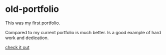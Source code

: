 # old-portfolio
This was my first portfolio.

Compared to my current portfolio is much better.
Is a good example of hard work and dedication.

<a href="https://arothweiler.github.io/old-portfolio/">check it out</a>

